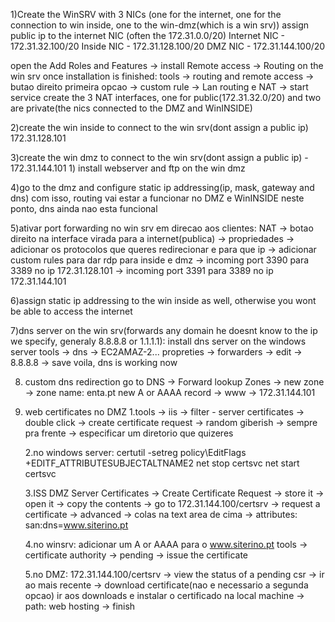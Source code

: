 1)Create the WinSRV with 3 NICs (one for the internet, one for the connection to win inside, one to the win-dmz(which is a win srv))
  assign public ip to the internet NIC (often the 172.31.0.0/20)
  Internet NIC - 172.31.32.100/20
  Inside NIC - 172.31.128.100/20
  DMZ NIC - 172.31.144.100/20
  
  open the Add Roles and Features -> install Remote access -> Routing on the win srv
  once installation is finished:
      tools -> routing and remote access -> butao direito primeira opcao -> custom rule -> Lan routing e NAT -> start service
      create the 3 NAT interfaces, one for public(172.31.32.0/20) and two are private(the nics connected to the DMZ and WinINSIDE)

2)create the win inside to connect to the win srv(dont assign a public ip) 172.31.128.101
  

3)create the win dmz to connect to the win srv(dont assign a public ip) - 172.31.144.101
    1) install webserver and ftp on the win dmz


4)go to the dmz and configure static ip addressing(ip, mask, gateway and dns)
    com isso, routing vai estar a funcionar no DMZ e WinINSIDE
    neste ponto, dns ainda nao esta funcional


5)ativar port forwarding no win srv em direcao aos clientes:
  NAT -> botao direito na interface virada para a internet(publica) -> propriedades -> adicionar os protocolos que queres redirecionar e para que ip ->
  adicionar custom rules para dar rdp para inside e dmz -> incoming port 3390 para 3389 no ip 172.31.128.101 -> incoming port 3391 para 3389 no ip 172.31.144.101


6)assign static ip addressing to the win inside as well, otherwise you wont be able to access the internet


7)dns server on the win srv(forwards any domain he doesnt know to the ip we specify, generaly 8.8.8.8 or 1.1.1.1):
  install dns server on the windows server
  tools -> dns -> EC2AMAZ-2... propreties -> forwarders -> edit -> 8.8.8.8 -> save
  voila, dns is working now

8) custom dns redirection
  go to DNS -> Forward lookup Zones -> new zone -> zone name: enta.pt
  new A or AAAA record -> www -> 172.31.144.101

9) web certificates no DMZ
    1.tools -> iis -> filter - server certificates -> double click -> create certificate request -> random giberish -> sempre pra frente -> especificar um diretorio que quizeres

    2.no windows server:
        certutil -setreg policy\EditFlags +EDITF_ATTRIBUTESUBJECTALTNAME2
        net stop certsvc
        net start certsvc

    3.ISS DMZ
        Server Certificates -> Create Certificate Request -> store it -> open it -> copy the contents -> go to 172.31.144.100/certsrv -> request a certificate -> advanced -> colas na text area de cima -> attributes: san:dns=www.siterino.pt

     4.no winsrv:
        adicionar um A or AAAA para o www.siterino.pt
        tools -> certificate authority -> pending -> issue the certificate

    5.no DMZ:
        172.31.144.100/certsrv -> view the status of a pending csr -> ir ao mais recente -> download certificate(nao e necessario a segunda opcao)
        ir aos downloads e instalar o certificado na local machine -> path: web hosting -> finish
  







  
